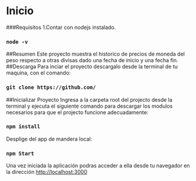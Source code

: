 # Inicio

###Requisitos
 1.Contar con nodejs instalado.
 ### `node -v`
##Resumen
Este proyecto muestra el historico de precios de moneda del peso respecto a otras divisas dado una fecha de inicio y una fecha fin.
##Descarga
Para inciar el proyecto descargalo desde la terminal de tu maquina, con el comando:
 
### `git clone https://github.com/`

##Inicializar Proyecto
Ingresa a la carpeta root del projecto desde la terminal y ejecuta el siguiente comando para descargar los modulos necesarios para que el projecto funcione adecuadamente:

### `npm install`

Desplige del app de mandera local:

### `npm Start`

Una vez iniciada la aplicación podras acceder a ella desde tu navegador en la dirección
[http://localhost:3000](http://localhost:3000)


